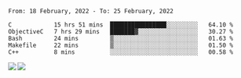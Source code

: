 <!--START_SECTION:waka-->
```text
From: 18 February, 2022 - To: 25 February, 2022

C            15 hrs 51 mins  ████████████████░░░░░░░░░   64.10 % 
ObjectiveC   7 hrs 29 mins   ███████▓░░░░░░░░░░░░░░░░░   30.27 % 
Bash         24 mins         ▒░░░░░░░░░░░░░░░░░░░░░░░░   01.63 % 
Makefile     22 mins         ▒░░░░░░░░░░░░░░░░░░░░░░░░   01.50 % 
C++          8 mins          ░░░░░░░░░░░░░░░░░░░░░░░░░   00.58 % 
```
<!--END_SECTION:waka-->
<a href="https://github.com/anuraghazra/github-readme-stats">
  <img align="left" src="https://github-readme-stats.vercel.app/api?username=Tanesan&count_private=true&show_icons=true" />
<img align="left" src="https://github-readme-stats.vercel.app/api/top-langs/?username=Tanesan" />
</a>
